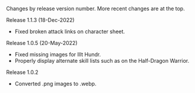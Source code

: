 Changes by release version number. More recent changes are at the top.

Release 1.1.3 (18-Dec-2022)
- Fixed broken attack links on character sheet.

Release 1.0.5 (20-May-2022)

- Fixed missing images for Illt Hundr.
- Properly display alternate skill lists such as on the Half-Dragon Warrior.

Release 1.0.2

- Converted .png images to .webp. 

